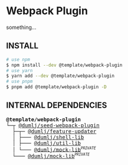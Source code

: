 <!-- This file is dynamically generated. please edit in __readme__ -->

# Webpack Plugin

something...

## INSTALL

```bash
# use npm
$ npm install --dev @template/webpack-plugin
# use yarn
$ yarn add --dev @template/webpack-plugin
# use pnpm
$ pnpm add @template/webpack-plugin -D
```

## INTERNAL DEPENDENCIES

<pre>
<b>@template/webpack-plugin</b>
└─┬ <a href="https://github.com/dumlj/dumlj-build/tree/main/@webpack-plugin/directory">@dumlj/seed-webpack-plugin</a>
  ├─┬─ <a href="https://github.com/dumlj/dumlj-build/tree/main/@webpack-plugin/directory">@dumlj/feature-updater</a>
  │ ├─── <a href="https://github.com/dumlj/dumlj-build/tree/main/@webpack-plugin/directory">@dumlj/shell-lib</a>
  │ ├─── <a href="https://github.com/dumlj/dumlj-build/tree/main/@webpack-plugin/directory">@dumlj/util-lib</a>
  │ └─── <a href="https://github.com/dumlj/dumlj-build/tree/main/@webpack-plugin/directory">@dumlj/mock-lib</a><sup><small><i>PRIVATE</i></small></sup>
  └─── <a href="https://github.com/dumlj/dumlj-build/tree/main/@webpack-plugin/directory">@dumlj/mock-lib</a><sup><small><i>PRIVATE</i></small></sup>
</pre>
